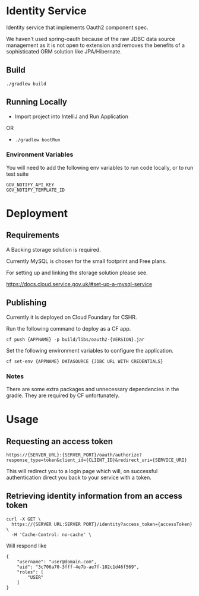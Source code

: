 # Identity Service
Identity service that implements Oauth2 component spec.

We haven't used spring-oauth because of the raw JDBC data source management as it is not open to extension and removes the benefits of a sophisticated ORM solution like JPA/Hibernate.

## Build

```./gradlew build```

## Running Locally
- Import project into IntelliJ and Run Application

OR 

- ```./gradlew bootRun```

### Environment Variables
You will need to add the following env variables to run code locally, or to run test suite 
```
GOV_NOTIFY_API_KEY
GOV_NOTIFY_TEMPLATE_ID
```

# Deployment

## Requirements

A Backing storage solution is required. 

Currently MySQL is chosen for the small footprint and Free plans. 

For setting up and linking the storage solution please see.

https://docs.cloud.service.gov.uk/#set-up-a-mysql-service


## Publishing

Currently it is deployed on Cloud Foundary for CSHR.

Run the following command to deploy as a CF app.

```cf push {APPNAME} -p build/libs/oauth2-{VERSION}.jar```

Set the following environment variables to configure the application.

```cf set-env {APPNAME} DATASOURCE {JDBC URL WITH CREDENTIALS}```

### Notes

There are some extra packages and unnecessary dependencies in the gradle. They are required by CF unfortunately.

# Usage

## Requesting an access token

`https://{SERVER_URL}:{SERVER_PORT}/oauth/authorize?response_type=token&client_id={CLIENT_ID}&redirect_uri={SERVICE_URI}`

This will redirect you to a login page which will, on successful authentication direct you back to your service with a token.

## Retrieving identity information from an access token

```
curl -X GET \
  https://{SERVER URL:SERVER PORT}/identity?access_token={accessToken} \
  -H 'Cache-Control: no-cache' \
```

Will respond like

```
{
    "username": "user@domain.com",
    "uid": "3c706a70-3fff-4e7b-ae7f-102c1d46f569",
    "roles": [
        "USER"
    ]
}
```
